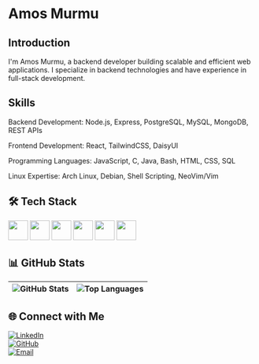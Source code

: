 # Amos Murmu

## Introduction
I'm Amos Murmu, a backend developer building scalable and efficient web applications. I specialize in backend technologies and have experience in full-stack development.

## Skills
Backend Development: Node.js, Express, PostgreSQL, MySQL, MongoDB, REST APIs

Frontend Development: React, TailwindCSS, DaisyUI

Programming Languages: JavaScript, C, Java, Bash, HTML, CSS, SQL

Linux Expertise: Arch Linux, Debian, Shell Scripting, NeoVim/Vim


<h2>🛠 Tech Stack</h2>
<p>
  <img src="https://cdn.jsdelivr.net/gh/devicons/devicon/icons/nodejs/nodejs-original.svg" width="40" height="40"/>
  <img src="https://cdn.jsdelivr.net/gh/devicons/devicon/icons/express/express-original.svg" width="40" height="40"/>
  <img src="https://cdn.jsdelivr.net/gh/devicons/devicon/icons/postgresql/postgresql-original.svg" width="40" height="40"/>
  <img src="https://cdn.jsdelivr.net/gh/devicons/devicon/icons/mongodb/mongodb-original.svg" width="40" height="40"/>
  <img src="https://cdn.jsdelivr.net/gh/devicons/devicon/icons/react/react-original.svg" width="40" height="40"/>
  <img src="https://cdn.jsdelivr.net/gh/devicons/devicon/icons/tailwindcss/tailwindcss-original.svg" width="40" height="40"/>
</p>



## 📊 GitHub Stats

| ![GitHub Stats](https://github-readme-stats.vercel.app/api?username=amosmurmu&show_icons=true&theme=gruvbox) | ![Top Languages](https://github-readme-stats.vercel.app/api/top-langs/?username=amosmurmu&layout=compact&theme=gruvbox&langs_count=8) |
|---|---|


## 🌐 Connect with Me

[![LinkedIn](https://img.shields.io/badge/LinkedIn-amosmurmu-blue?style=flat-square)](https://linkedin.com/in/amosmurmu002)  
[![GitHub](https://img.shields.io/badge/GitHub-amosmurmu-green?style=flat-square)](https://github.com/amosmurmu)  
[![Email](https://img.shields.io/badge/Email-amosmurmu002@gmail.com-red?style=flat-square)](mailto:amosmurmu002@gmail.com)  
